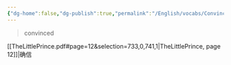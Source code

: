```yaml
---
{"dg-home":false,"dg-publish":true,"permalink":"/English/vocabs/Convince/","dgPassFrontmatter":true}
---
```



> convinced

[[TheLittlePrince.pdf#page=12&selection=733,0,741,1|TheLittlePrince, page 12]]|确信